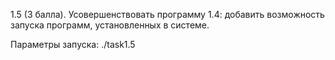 1.5 (3 балла). Усовершенствовать программу 1.4: добавить возможность запуска программ, установленных в системе.

Параметры запуска: ./task1.5
